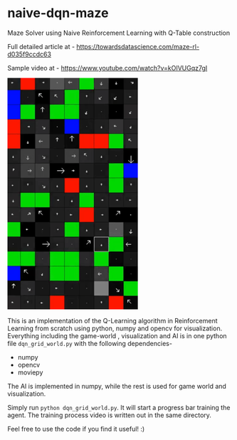 # naive-dqn-maze
Maze Solver using Naive Reinforcement Learning with Q-Table construction

Full detailed article at - https://towardsdatascience.com/maze-rl-d035f9ccdc63

Sample video at - https://www.youtube.com/watch?v=kOIVUGqz7gI

![alt text](https://github.com/ironhide23586/naive-dqn-maze/blob/master/artifacts/animation.gif)

This is an implementation of the Q-Learning algorithm in Reinforcement Learning from scratch using python, numpy and opencv for visualization. Everything including the game-world  , visualization and AI is in one python file `dqn_grid_world.py` with the following dependencies-
- numpy
- opencv
- moviepy

The AI is implemented in numpy, while the rest is used for game world and visualization.

Simply run `python dqn_grid_world.py`. It will start a progress bar training the agent. The training process video is written out in the same directory.

Feel free to use the code if you find it useful! :)
